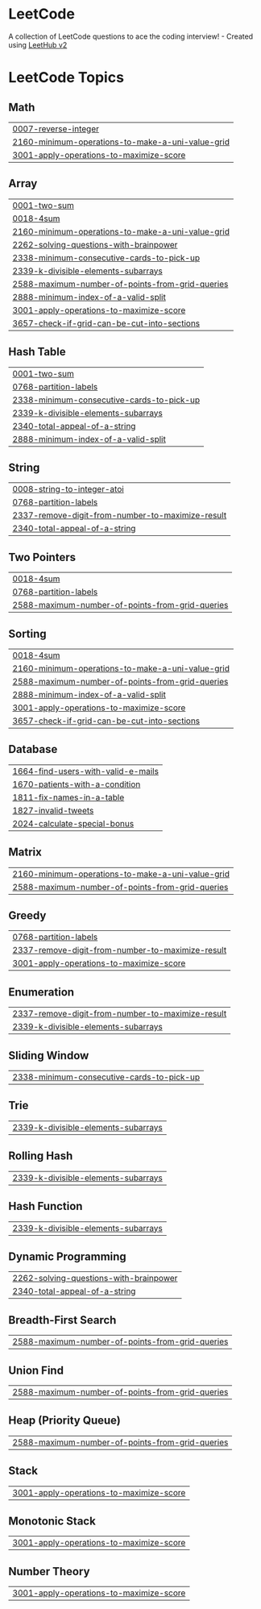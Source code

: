 # LeetCode
A collection of LeetCode questions to ace the coding interview! - Created using [LeetHub v2](https://github.com/arunbhardwaj/LeetHub-2.0)

<!---LeetCode Topics Start-->
# LeetCode Topics
## Math
|  |
| ------- |
| [0007-reverse-integer](https://github.com/mani-agah-esmaeilzad/LeetCode/tree/master/0007-reverse-integer) |
| [2160-minimum-operations-to-make-a-uni-value-grid](https://github.com/mani-agah-esmaeilzad/LeetCode/tree/master/2160-minimum-operations-to-make-a-uni-value-grid) |
| [3001-apply-operations-to-maximize-score](https://github.com/mani-agah-esmaeilzad/LeetCode/tree/master/3001-apply-operations-to-maximize-score) |
## Array
|  |
| ------- |
| [0001-two-sum](https://github.com/mani-agah-esmaeilzad/LeetCode/tree/master/0001-two-sum) |
| [0018-4sum](https://github.com/mani-agah-esmaeilzad/LeetCode/tree/master/0018-4sum) |
| [2160-minimum-operations-to-make-a-uni-value-grid](https://github.com/mani-agah-esmaeilzad/LeetCode/tree/master/2160-minimum-operations-to-make-a-uni-value-grid) |
| [2262-solving-questions-with-brainpower](https://github.com/mani-agah-esmaeilzad/LeetCode/tree/master/2262-solving-questions-with-brainpower) |
| [2338-minimum-consecutive-cards-to-pick-up](https://github.com/mani-agah-esmaeilzad/LeetCode/tree/master/2338-minimum-consecutive-cards-to-pick-up) |
| [2339-k-divisible-elements-subarrays](https://github.com/mani-agah-esmaeilzad/LeetCode/tree/master/2339-k-divisible-elements-subarrays) |
| [2588-maximum-number-of-points-from-grid-queries](https://github.com/mani-agah-esmaeilzad/LeetCode/tree/master/2588-maximum-number-of-points-from-grid-queries) |
| [2888-minimum-index-of-a-valid-split](https://github.com/mani-agah-esmaeilzad/LeetCode/tree/master/2888-minimum-index-of-a-valid-split) |
| [3001-apply-operations-to-maximize-score](https://github.com/mani-agah-esmaeilzad/LeetCode/tree/master/3001-apply-operations-to-maximize-score) |
| [3657-check-if-grid-can-be-cut-into-sections](https://github.com/mani-agah-esmaeilzad/LeetCode/tree/master/3657-check-if-grid-can-be-cut-into-sections) |
## Hash Table
|  |
| ------- |
| [0001-two-sum](https://github.com/mani-agah-esmaeilzad/LeetCode/tree/master/0001-two-sum) |
| [0768-partition-labels](https://github.com/mani-agah-esmaeilzad/LeetCode/tree/master/0768-partition-labels) |
| [2338-minimum-consecutive-cards-to-pick-up](https://github.com/mani-agah-esmaeilzad/LeetCode/tree/master/2338-minimum-consecutive-cards-to-pick-up) |
| [2339-k-divisible-elements-subarrays](https://github.com/mani-agah-esmaeilzad/LeetCode/tree/master/2339-k-divisible-elements-subarrays) |
| [2340-total-appeal-of-a-string](https://github.com/mani-agah-esmaeilzad/LeetCode/tree/master/2340-total-appeal-of-a-string) |
| [2888-minimum-index-of-a-valid-split](https://github.com/mani-agah-esmaeilzad/LeetCode/tree/master/2888-minimum-index-of-a-valid-split) |
## String
|  |
| ------- |
| [0008-string-to-integer-atoi](https://github.com/mani-agah-esmaeilzad/LeetCode/tree/master/0008-string-to-integer-atoi) |
| [0768-partition-labels](https://github.com/mani-agah-esmaeilzad/LeetCode/tree/master/0768-partition-labels) |
| [2337-remove-digit-from-number-to-maximize-result](https://github.com/mani-agah-esmaeilzad/LeetCode/tree/master/2337-remove-digit-from-number-to-maximize-result) |
| [2340-total-appeal-of-a-string](https://github.com/mani-agah-esmaeilzad/LeetCode/tree/master/2340-total-appeal-of-a-string) |
## Two Pointers
|  |
| ------- |
| [0018-4sum](https://github.com/mani-agah-esmaeilzad/LeetCode/tree/master/0018-4sum) |
| [0768-partition-labels](https://github.com/mani-agah-esmaeilzad/LeetCode/tree/master/0768-partition-labels) |
| [2588-maximum-number-of-points-from-grid-queries](https://github.com/mani-agah-esmaeilzad/LeetCode/tree/master/2588-maximum-number-of-points-from-grid-queries) |
## Sorting
|  |
| ------- |
| [0018-4sum](https://github.com/mani-agah-esmaeilzad/LeetCode/tree/master/0018-4sum) |
| [2160-minimum-operations-to-make-a-uni-value-grid](https://github.com/mani-agah-esmaeilzad/LeetCode/tree/master/2160-minimum-operations-to-make-a-uni-value-grid) |
| [2588-maximum-number-of-points-from-grid-queries](https://github.com/mani-agah-esmaeilzad/LeetCode/tree/master/2588-maximum-number-of-points-from-grid-queries) |
| [2888-minimum-index-of-a-valid-split](https://github.com/mani-agah-esmaeilzad/LeetCode/tree/master/2888-minimum-index-of-a-valid-split) |
| [3001-apply-operations-to-maximize-score](https://github.com/mani-agah-esmaeilzad/LeetCode/tree/master/3001-apply-operations-to-maximize-score) |
| [3657-check-if-grid-can-be-cut-into-sections](https://github.com/mani-agah-esmaeilzad/LeetCode/tree/master/3657-check-if-grid-can-be-cut-into-sections) |
## Database
|  |
| ------- |
| [1664-find-users-with-valid-e-mails](https://github.com/mani-agah-esmaeilzad/LeetCode/tree/master/1664-find-users-with-valid-e-mails) |
| [1670-patients-with-a-condition](https://github.com/mani-agah-esmaeilzad/LeetCode/tree/master/1670-patients-with-a-condition) |
| [1811-fix-names-in-a-table](https://github.com/mani-agah-esmaeilzad/LeetCode/tree/master/1811-fix-names-in-a-table) |
| [1827-invalid-tweets](https://github.com/mani-agah-esmaeilzad/LeetCode/tree/master/1827-invalid-tweets) |
| [2024-calculate-special-bonus](https://github.com/mani-agah-esmaeilzad/LeetCode/tree/master/2024-calculate-special-bonus) |
## Matrix
|  |
| ------- |
| [2160-minimum-operations-to-make-a-uni-value-grid](https://github.com/mani-agah-esmaeilzad/LeetCode/tree/master/2160-minimum-operations-to-make-a-uni-value-grid) |
| [2588-maximum-number-of-points-from-grid-queries](https://github.com/mani-agah-esmaeilzad/LeetCode/tree/master/2588-maximum-number-of-points-from-grid-queries) |
## Greedy
|  |
| ------- |
| [0768-partition-labels](https://github.com/mani-agah-esmaeilzad/LeetCode/tree/master/0768-partition-labels) |
| [2337-remove-digit-from-number-to-maximize-result](https://github.com/mani-agah-esmaeilzad/LeetCode/tree/master/2337-remove-digit-from-number-to-maximize-result) |
| [3001-apply-operations-to-maximize-score](https://github.com/mani-agah-esmaeilzad/LeetCode/tree/master/3001-apply-operations-to-maximize-score) |
## Enumeration
|  |
| ------- |
| [2337-remove-digit-from-number-to-maximize-result](https://github.com/mani-agah-esmaeilzad/LeetCode/tree/master/2337-remove-digit-from-number-to-maximize-result) |
| [2339-k-divisible-elements-subarrays](https://github.com/mani-agah-esmaeilzad/LeetCode/tree/master/2339-k-divisible-elements-subarrays) |
## Sliding Window
|  |
| ------- |
| [2338-minimum-consecutive-cards-to-pick-up](https://github.com/mani-agah-esmaeilzad/LeetCode/tree/master/2338-minimum-consecutive-cards-to-pick-up) |
## Trie
|  |
| ------- |
| [2339-k-divisible-elements-subarrays](https://github.com/mani-agah-esmaeilzad/LeetCode/tree/master/2339-k-divisible-elements-subarrays) |
## Rolling Hash
|  |
| ------- |
| [2339-k-divisible-elements-subarrays](https://github.com/mani-agah-esmaeilzad/LeetCode/tree/master/2339-k-divisible-elements-subarrays) |
## Hash Function
|  |
| ------- |
| [2339-k-divisible-elements-subarrays](https://github.com/mani-agah-esmaeilzad/LeetCode/tree/master/2339-k-divisible-elements-subarrays) |
## Dynamic Programming
|  |
| ------- |
| [2262-solving-questions-with-brainpower](https://github.com/mani-agah-esmaeilzad/LeetCode/tree/master/2262-solving-questions-with-brainpower) |
| [2340-total-appeal-of-a-string](https://github.com/mani-agah-esmaeilzad/LeetCode/tree/master/2340-total-appeal-of-a-string) |
## Breadth-First Search
|  |
| ------- |
| [2588-maximum-number-of-points-from-grid-queries](https://github.com/mani-agah-esmaeilzad/LeetCode/tree/master/2588-maximum-number-of-points-from-grid-queries) |
## Union Find
|  |
| ------- |
| [2588-maximum-number-of-points-from-grid-queries](https://github.com/mani-agah-esmaeilzad/LeetCode/tree/master/2588-maximum-number-of-points-from-grid-queries) |
## Heap (Priority Queue)
|  |
| ------- |
| [2588-maximum-number-of-points-from-grid-queries](https://github.com/mani-agah-esmaeilzad/LeetCode/tree/master/2588-maximum-number-of-points-from-grid-queries) |
## Stack
|  |
| ------- |
| [3001-apply-operations-to-maximize-score](https://github.com/mani-agah-esmaeilzad/LeetCode/tree/master/3001-apply-operations-to-maximize-score) |
## Monotonic Stack
|  |
| ------- |
| [3001-apply-operations-to-maximize-score](https://github.com/mani-agah-esmaeilzad/LeetCode/tree/master/3001-apply-operations-to-maximize-score) |
## Number Theory
|  |
| ------- |
| [3001-apply-operations-to-maximize-score](https://github.com/mani-agah-esmaeilzad/LeetCode/tree/master/3001-apply-operations-to-maximize-score) |
<!---LeetCode Topics End-->